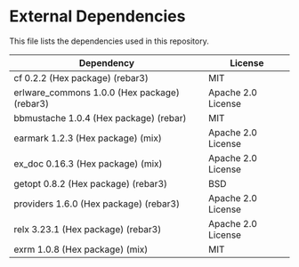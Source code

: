 # External Dependencies

This file lists the dependencies used in this repository.

| Dependency | License |
|-|-|
| cf 0.2.2 (Hex package) (rebar3) | MIT |
| erlware_commons 1.0.0 (Hex package) (rebar3) | Apache 2.0 License |
| bbmustache 1.0.4 (Hex package) (rebar) | MIT |
| earmark 1.2.3 (Hex package) (mix) | Apache 2.0 License |
| ex_doc 0.16.3 (Hex package) (mix) | Apache 2.0 License |
| getopt 0.8.2 (Hex package) (rebar3) | BSD |
| providers 1.6.0 (Hex package) (rebar3) | Apache 2.0 License |
| relx 3.23.1 (Hex package) (rebar3) | Apache 2.0 License |
| exrm 1.0.8 (Hex package) (mix) | MIT |
